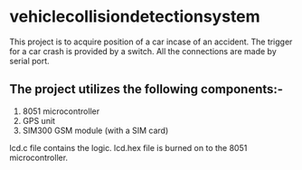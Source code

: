 # vehiclecollisiondetectionsystem
This project is to acquire position of a car incase of an accident. The trigger for a car crash is provided by a switch. All the connections are made by serial port. 
## The project utilizes the following components:-
1. 8051 microcontroller
2. GPS unit
3. SIM300 GSM module (with a SIM card)

lcd.c file contains the logic. lcd.hex file is burned on to the 8051 microcontroller.
